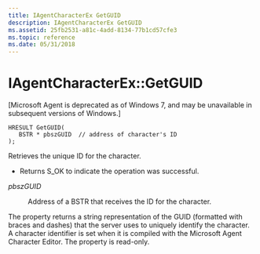 ```yaml
---
title: IAgentCharacterEx GetGUID
description: IAgentCharacterEx GetGUID
ms.assetid: 25fb2531-a81c-4add-8134-77b1cd57cfe3
ms.topic: reference
ms.date: 05/31/2018
---
```


# IAgentCharacterEx::GetGUID

\[Microsoft Agent is deprecated as of Windows 7, and may be unavailable in subsequent versions of Windows.\]

``` syntax
HRESULT GetGUID(
   BSTR * pbszGUID  // address of character's ID
);
```

Retrieves the unique ID for the character.

-   Returns S\_OK to indicate the operation was successful.

<dl> <dt>

<span id="pbszGUID"></span><span id="pbszguid"></span><span id="PBSZGUID"></span>*pbszGUID*
</dt> <dd>

Address of a BSTR that receives the ID for the character.

</dd> </dl>

The property returns a string representation of the GUID (formatted with braces and dashes) that the server uses to uniquely identify the character. A character identifier is set when it is compiled with the Microsoft Agent Character Editor. The property is read-only.

 

 





